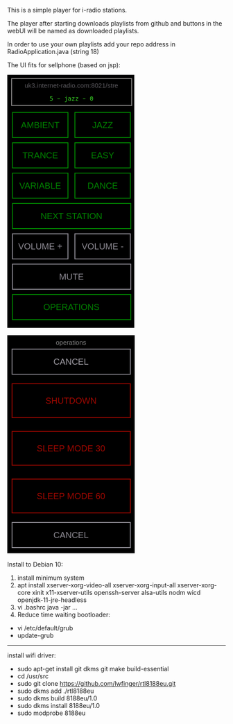 This is a simple player for i-radio stations.

The player after starting downloads playlists from github and buttons in the webUI will be named as downloaded playlists.

In order to use your own playlists add your repo address in RadioApplication.java (string 18)

The UI fits for sellphone (based on jsp):

![](pics/screen.png)


![](pics/screen1.png)

Install to Debian 10:

1. install minimum system
2. apt install xserver-xorg-video-all xserver-xorg-input-all xserver-xorg-core xinit x11-xserver-utils openssh-server alsa-utils nodm wicd openjdk-11-jre-headless
3. vi .bashrc
java -jar ...
4. Reduce time waiting bootloader:
- vi /etc/default/grub
- update-grub

--------
install wifi driver: 

- sudo apt-get install git dkms git make build-essential
- cd /usr/src
- sudo git clone https://github.com/lwfinger/rtl8188eu.git
- sudo dkms add ./rtl8188eu
- sudo dkms build 8188eu/1.0
- sudo dkms install 8188eu/1.0
- sudo modprobe 8188eu


